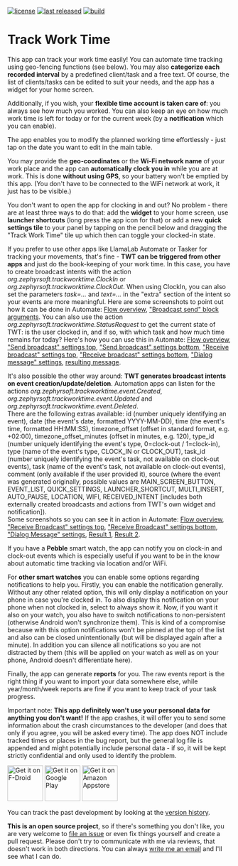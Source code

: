 [![license](https://img.shields.io/github/license/mathisdt/trackworktime.svg?style=flat)](https://github.com/mathisdt/trackworktime/blob/master/LICENSE)
[![last released](https://img.shields.io/github/release-date/mathisdt/trackworktime.svg?label=last%20released&style=flat)](https://github.com/mathisdt/trackworktime/releases)
[![build](https://github.com/mathisdt/trackworktime/actions/workflows/build.yaml/badge.svg)](https://github.com/mathisdt/trackworktime/actions/)

# Track Work Time
  
This app can track your work time easily! You can automate time tracking using geo-fencing functions (see below).
You may also **categorize each recorded interval** by a predefined client/task and a free text.
Of course, the list of clients/tasks can be edited to suit your needs, and the app has a widget for your home screen.
  
Additionally, if you wish, your **flexible time account is taken care of**: you always see how much you worked.
You can also keep an eye on how much work time is left for today or for the current week (by a **notification**
which you can enable).
  
The app enables you to modify the planned working time effortlessly - just tap on the date you want to edit in the
main table.

You may provide the **geo-coordinates** or the **Wi-Fi network name** of your work place and the app can
**automatically clock you in** while you are at work. This is done **without using GPS**, so your battery won't
be emptied by this app. (You don't have to be connected to the WiFi network at work, it just has to be visible.)

You don't want to open the app for clocking in and out? No problem - there are at least three ways to do that:
add the **widget** to your home screen, use **launcher shortcuts** (long press the app icon for that) or
add a new **quick settings tile** to your panel by tapping on the pencil below and dragging the "Track Work Time"
tile up which then can toggle your clocked-in state.

If you prefer to use other apps like LlamaLab Automate or Tasker for tracking your movements, that's fine - **TWT can
be triggered from other apps** and just do the book-keeping of your work time. In this case, you have to create
broadcast intents with the action *org.zephyrsoft.trackworktime.ClockIn* or *org.zephyrsoft.trackworktime.ClockOut*.
When using ClockIn, you can also set the parameters *task=...* and *text=...* in the "extra" section of
the intent so your events are more meaningful. Here are some screenshots to point out how it can be done in Automate:
[Flow overview](https://zephyrsoft.org/images/automate-1.png),
["Broadcast send" block arguments](https://zephyrsoft.org/images/automate-2.png).
You can also use the action *org.zephyrsoft.trackworktime.StatusRequest* to get the current state of TWT:
is the user clocked in, and if so, with which task and how much time remains for today?
Here's how you can use this in Automate:
[Flow overview](https://zephyrsoft.org/images/automate-3.png),
["Send broadcast" settings top](https://zephyrsoft.org/images/automate-4.png),
["Send broadcast" settings bottom](https://zephyrsoft.org/images/automate-5.png),
["Receive broadcast" settings top](https://zephyrsoft.org/images/automate-6.png),
["Receive broadcast" settings bottom](https://zephyrsoft.org/images/automate-7.png),
["Dialog message" settings](https://zephyrsoft.org/images/automate-8.png),
[resulting message](https://zephyrsoft.org/images/automate-9.png).

It's also possible the other way around: **TWT generates broadcast intents on event creation/update/deletion**.
Automation apps can listen for the actions *org.zephyrsoft.trackworktime.event.Created*,
*org.zephyrsoft.trackworktime.event.Updated* and *org.zephyrsoft.trackworktime.event.Deleted*.  
There are the following extras available: id (number uniquely identifying an event),
date (the event's date, formatted YYYY-MM-DD), time (the event's time, formatted HH\:MM\:SS),
timezone_offset (offset in standard format, e.g. +02:00),
timezone_offset_minutes (offset in minutes, e.g. 120),
type_id (number uniquely identifying the event's type, 0=clock-out / 1=clock-in),
type (name of the event's type, CLOCK_IN or CLOCK_OUT),
task_id (number uniquely identifying the event's task, not available on clock-out events),
task (name of the event's task, not available on clock-out events),
comment (only available if the user provided it),
source (where the event was generated originally, possible values are
MAIN_SCREEN_BUTTON, EVENT_LIST, QUICK_SETTINGS, LAUNCHER_SHORTCUT, MULTI_INSERT, AUTO_PAUSE,
LOCATION, WIFI, RECEIVED_INTENT [includes both externally created broadcasts and actions from TWT's own widget and notification]).  
Some screenshots so you can see it in action in Automate:
[Flow overview](https://zephyrsoft.org/images/automate-receive-1.png),
["Receive Broadcast" settings top](https://zephyrsoft.org/images/automate-receive-2.png),
["Receive Broadcast" settings bottom](https://zephyrsoft.org/images/automate-receive-3.png),
["Dialog Message" settings](https://zephyrsoft.org/images/automate-receive-4.png),
[Result 1](https://zephyrsoft.org/images/automate-receive-5.png),
[Result 2](https://zephyrsoft.org/images/automate-receive-6.png).

If you have a **Pebble** smart watch, the app can notify you on clock-in and clock-out events which is especially
useful if you want to be in the know about automatic time tracking via location and/or WiFi.

For **other smart watches** you can enable some options regarding notifications to help you.
Firstly, you can enable the notification generally. Without any other related option, this will only display
a notification on your phone in case you're clocked in. To also display this notification on your phone
when not clocked in, select to always show it. Now, if you want it also on your watch, you also have to switch
notifications to non-persistent (otherwise Android won't synchronize them). This is kind of a compromise because
with this option notifications won't be pinned at the top of the list and also can be closed unintentionally
(but will be displayed again after a minute). In addition you can silence all notifications so you are
not distracted by them (this will be applied on your watch as well as on your phone, Android doesn't
differentiate here).

Finally, the app can generate **reports** for you. The raw events report is the right thing if you want to
import your data somewhere else, while year/month/week reports are fine if you want to keep track of your
task progress.

Important note: **This app definitely won't use your personal data for anything you don't want!**
If the app crashes, it will offer you to send some information about the crash circumstances to the developer
(and does that only if you agree, you will be asked every time). The app does NOT include tracked times or
places in the bug report, but the general log file is appended and might potentially include personal data -
if so, it will be kept strictly confidential and only used to identify the problem.

[<img src="https://zephyrsoft.org/wp-content/uploads/get-it-on-fdroid.png"
     alt="Get it on F-Droid"
     height="80">](https://f-droid.org/packages/org.zephyrsoft.trackworktime/)
[<img src="https://zephyrsoft.org/wp-content/uploads/get-it-on-google-play.png"
     alt="Get it on Google Play"
     height="80">](https://play.google.com/store/apps/details?id=org.zephyrsoft.trackworktime)
[<img src="https://zephyrsoft.org/wp-content/uploads/get-it-on-amazon-appstore.png"
     alt="Get it on Amazon Appstore"
     height="80">](https://www.amazon.com/gp/product/B0BX4FGB6T)

You can track the past development by looking at the [version history](https://zephyrsoft.org/trackworktime/history).  
  
**This is an open source project**, so if there's something you don't like, you are very welcome to
[file an issue](https://github.com/mathisdt/trackworktime/issues) or even fix things yourself and create a pull request.
Please don't try to communicate with me via reviews, that doesn't work in both directions.
You can always [write me an email](https://zephyrsoft.org/contact-about-me) and I'll see what I can do.
